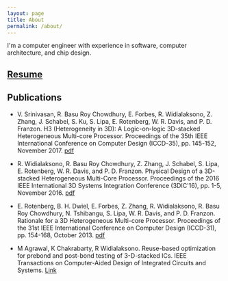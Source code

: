 ```yaml
---
layout: page
title: About
permalink: /about/
---
```


I'm a computer engineer with experience in software, computer architecture, and chip design. 

## [Resume](https://codify.dev/resume) 


## Publications

- V. Srinivasan, R. Basu Roy Chowdhury, E. Forbes, R. Widialaksono, Z. Zhang, J. Schabel, S. Ku, S. Lipa, E. Rotenberg, W. R. Davis, and P. D. Franzon. H3 (Heterogeneity in 3D): A Logic-on-logic 3D-stacked Heterogeneous Multi-core Processor. Proceedings of the 35th IEEE International Conference on Computer Design (ICCD-35), pp. 145-152, November 2017. [pdf](https://people.engr.ncsu.edu/ericro/publications/conference_ICCD-35.pdf)

-  R. Widialaksono, R. Basu Roy Chowdhury, Z. Zhang, J. Schabel, S. Lipa, E. Rotenberg, W. R. Davis, and P. D. Franzon. Physical Design of a 3D-stacked Heterogeneous Multi-Core Processor. Proceedings of the 2016 IEEE International 3D Systems Integration Conference (3DIC'16), pp. 1-5, November 2016. [pdf](https://people.engr.ncsu.edu/ericro/publications/conference_3DIC-2016.pdf)

-  E. Rotenberg, B. H. Dwiel, E. Forbes, Z. Zhang, R. Widialaksono, R. Basu Roy Chowdhury, N. Tshibangu, S. Lipa, W. R. Davis, and P. D. Franzon. Rationale for a 3D Heterogeneous Multi-core Processor. Proceedings of the 31st IEEE International Conference on Computer Design (ICCD-31), pp. 154-168, October 2013. [pdf](https://people.engr.ncsu.edu/ericro/publications/conference_ICCD-31.pdf)

- M Agrawal, K Chakrabarty, R Widialaksono. Reuse-based optimization for prebond and post-bond testing of 3-D-stacked ICs. IEEE Transactions on Computer-Aided Design of Integrated Circuits and Systems. [Link](https://ieeexplore.ieee.org/document/6954482/) 
